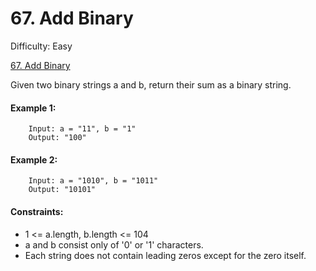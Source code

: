 # 67. Add Binary

Difficulty: Easy

[67. Add Binary](https://leetcode.com/problems/add-binary/)

Given two binary strings a and b, return their sum as a binary string.

#### Example 1:

```
    Input: a = "11", b = "1"
    Output: "100"
```

#### Example 2:

```
    Input: a = "1010", b = "1011"
    Output: "10101"
```

#### Constraints:

-   1 <= a.length, b.length <= 104
-   a and b consist only of '0' or '1' characters.
-   Each string does not contain leading zeros except for the zero itself.
